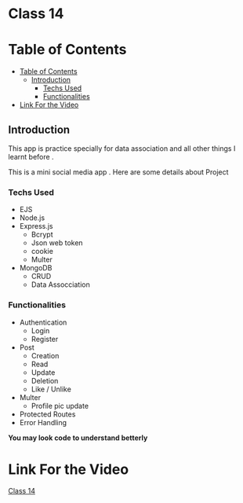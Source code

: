 # Class 14 <!-- omit in toc -->



# Table of Contents

- [Table of Contents](#table-of-contents)
  - [Introduction](#introduction)
    - [Techs Used](#techs-used)
    - [Functionalities](#functionalities)
- [Link For the Video](#link-for-the-video)


## Introduction 

This app is practice specially for data association and all other things I learnt before .

This is a mini social media app . Here are some details about Project

### Techs Used

- EJS
- Node.js
- Express.js
  - Bcrypt
  - Json web token
  - cookie
  - Multer
- MongoDB
  - CRUD
  - Data Assocciation
  

### Functionalities

- Authentication
  - Login
  - Register
- Post 
  - Creation
  - Read
  - Update
  - Deletion 
  - Like / Unlike
- Multer
  - Profile pic update 
- Protected Routes
- Error Handling



**You may look code to understand betterly**



# Link For the Video 

[Class 14](https://www.youtube.com/watch?v=8CAjzElJUiU&list=PLbtI3_MArDOkXRLxdMt1NOMtCS-84ibHH&index=17)